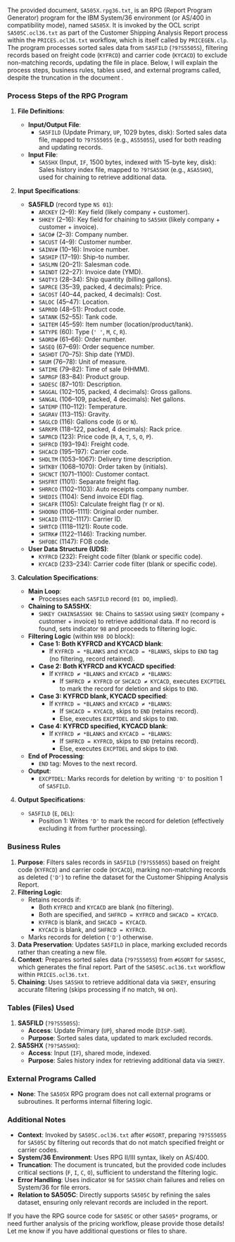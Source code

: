 The provided document, `SA505X.rpg36.txt`, is an RPG (Report Program Generator) program for the IBM System/36 environment (or AS/400 in compatibility mode), named `SA505X`. It is invoked by the OCL script `SA505C.ocl36.txt` as part of the Customer Shipping Analysis Report process within the `PRICES.ocl36.txt` workflow, which is itself called by `PRICEGEN.clp`. The program processes sorted sales data from `SA5FILD` (`?9?S5505S`), filtering records based on freight code (`KYFRCD`) and carrier code (`KYCACD`) to exclude non-matching records, updating the file in place. Below, I will explain the process steps, business rules, tables used, and external programs called, despite the truncation in the document .

### Process Steps of the RPG Program

1. **File Definitions**:
   - **Input/Output File**:
     - `SA5FILD` (Update Primary, `UP`, 1029 bytes, disk): Sorted sales data file, mapped to `?9?S5505S` (e.g., `AS5505S`), used for both reading and updating records.
   - **Input File**:
     - `SA5SHX` (Input, `IF`, 1500 bytes, indexed with 15-byte key, disk): Sales history index file, mapped to `?9?SA5SHX` (e.g., `ASA5SHX`), used for chaining to retrieve additional data.

2. **Input Specifications**:
   - **SA5FILD** (record type `NS 01`):
     - `ARCKEY` (2–9): Key field (likely company + customer).
     - `SHKEY` (2–16): Key field for chaining to `SA5SHX` (likely company + customer + invoice).
     - `SACO#` (2–3): Company number.
     - `SACUST` (4–9): Customer number.
     - `SAINV#` (10–16): Invoice number.
     - `SASHIP` (17–19): Ship-to number.
     - `SASLMN` (20–21): Salesman code.
     - `SAINDT` (22–27): Invoice date (YMD).
     - `SAQTY3` (28–34): Ship quantity (billing gallons).
     - `SAPRCE` (35–39, packed, 4 decimals): Price.
     - `SACOST` (40–44, packed, 4 decimals): Cost.
     - `SALOC` (45–47): Location.
     - `SAPROD` (48–51): Product code.
     - `SATANK` (52–55): Tank code.
     - `SAITEM` (45–59): Item number (location/product/tank).
     - `SATYPE` (60): Type (`' '`, `M`, `C`, `R`).
     - `SAORD#` (61–66): Order number.
     - `SASEQ` (67–69): Order sequence number.
     - `SASHDT` (70–75): Ship date (YMD).
     - `SAUM` (76–78): Unit of measure.
     - `SATIME` (79–82): Time of sale (HHMM).
     - `SAPRGP` (83–84): Product group.
     - `SADESC` (87–101): Description.
     - `SAGGAL` (102–105, packed, 4 decimals): Gross gallons.
     - `SANGAL` (106–109, packed, 4 decimals): Net gallons.
     - `SATEMP` (110–112): Temperature.
     - `SAGRAV` (113–115): Gravity.
     - `SAGLCD` (116): Gallons code (`G` or `N`).
     - `SARKPR` (118–122, packed, 4 decimals): Rack price.
     - `SAPRCD` (123): Price code (`R`, `A`, `T`, `S`, `O`, `P`).
     - `SHFRCD` (193–194): Freight code.
     - `SHCACD` (195–197): Carrier code.
     - `SHDLTM` (1053–1067): Delivery time description.
     - `SHTKBY` (1068–1070): Order taken by (initials).
     - `SHCNCT` (1071–1100): Customer contact.
     - `SHSFRT` (1101): Separate freight flag.
     - `SHRRCO` (1102–1103): Auto receipts company number.
     - `SHEDIS` (1104): Send invoice EDI flag.
     - `SHCAFR` (1105): Calculate freight flag (`Y` or `N`).
     - `SHOONO` (1106–1111): Original order number.
     - `SHCAID` (1112–1117): Carrier ID.
     - `SHRTCD` (1118–1121): Route code.
     - `SHTRK#` (1122–1146): Tracking number.
     - `SHFOBC` (1147): FOB code.
   - **User Data Structure (UDS)**:
     - `KYFRCD` (232): Freight code filter (blank or specific code).
     - `KYCACD` (233–234): Carrier code filter (blank or specific code).

3. **Calculation Specifications**:
   - **Main Loop**:
     - Processes each `SA5FILD` record (`01 DO`, implied).
   - **Chaining to SA5SHX**:
     - `SHKEY CHAINSA5SHX 98`: Chains to `SA5SHX` using `SHKEY` (company + customer + invoice) to retrieve additional data. If no record is found, sets indicator `98` and proceeds to filtering logic.
   - **Filtering Logic** (within `N98 DO` block):
     - **Case 1: Both KYFRCD and KYCACD blank**:
       - If `KYFRCD = *BLANKS` and `KYCACD = *BLANKS`, skips to `END` tag (no filtering, record retained).
     - **Case 2: Both KYFRCD and KYCACD specified**:
       - If `KYFRCD ≠ *BLANKS` and `KYCACD ≠ *BLANKS`:
         - If `SHFRCD ≠ KYFRCD` or `SHCACD ≠ KYCACD`, executes `EXCPTDEL` to mark the record for deletion and skips to `END`.
     - **Case 3: KYFRCD blank, KYCACD specified**:
       - If `KYFRCD = *BLANKS` and `KYCACD ≠ *BLANKS`:
         - If `SHCACD = KYCACD`, skips to `END` (retains record).
         - Else, executes `EXCPTDEL` and skips to `END`.
     - **Case 4: KYFRCD specified, KYCACD blank**:
       - If `KYFRCD ≠ *BLANKS` and `KYCACD = *BLANKS`:
         - If `SHFRCD = KYFRCD`, skips to `END` (retains record).
         - Else, executes `EXCPTDEL` and skips to `END`.
   - **End of Processing**:
     - `END` tag: Moves to the next record.
   - **Output**:
     - `EXCPTDEL`: Marks records for deletion by writing `'D'` to position 1 of `SA5FILD`.

4. **Output Specifications**:
   - `SA5FILD` (`E`, `DEL`):
     - Position 1: Writes `'D'` to mark the record for deletion (effectively excluding it from further processing).

### Business Rules

1. **Purpose**: Filters sales records in `SA5FILD` (`?9?S5505S`) based on freight code (`KYFRCD`) and carrier code (`KYCACD`), marking non-matching records as deleted (`'D'`) to refine the dataset for the Customer Shipping Analysis Report.
2. **Filtering Logic**:
   - Retains records if:
     - Both `KYFRCD` and `KYCACD` are blank (no filtering).
     - Both are specified, and `SHFRCD = KYFRCD` and `SHCACD = KYCACD`.
     - `KYFRCD` is blank, and `SHCACD = KYCACD`.
     - `KYCACD` is blank, and `SHFRCD = KYFRCD`.
   - Marks records for deletion (`'D'`) otherwise.
3. **Data Preservation**: Updates `SA5FILD` in place, marking excluded records rather than creating a new file.
4. **Context**: Prepares sorted sales data (`?9?S5505S`) from `#GSORT` for `SA505C`, which generates the final report. Part of the `SA505C.ocl36.txt` workflow within `PRICES.ocl36.txt`.
5. **Chaining**: Uses `SA5SHX` to retrieve additional data via `SHKEY`, ensuring accurate filtering (skips processing if no match, `98` on).

### Tables (Files) Used

1. **SA5FILD** (`?9?S5505S`):
   - **Access**: Update Primary (`UP`), shared mode (`DISP-SHR`).
   - **Purpose**: Sorted sales data, updated to mark excluded records.
2. **SA5SHX** (`?9?SA5SHX`):
   - **Access**: Input (`IF`), shared mode, indexed.
   - **Purpose**: Sales history index for retrieving additional data via `SHKEY`.

### External Programs Called

- **None**: The `SA505X` RPG program does not call external programs or subroutines. It performs internal filtering logic.

### Additional Notes

- **Context**: Invoked by `SA505C.ocl36.txt` after `#GSORT`, preparing `?9?S5505S` for `SA505C` by filtering out records that do not match specified freight or carrier codes.
- **System/36 Environment**: Uses RPG II/III syntax, likely on AS/400.
- **Truncation**: The document is truncated, but the provided code includes critical sections (`F`, `I`, `C`, `O`), sufficient to understand the filtering logic.
- **Error Handling**: Uses indicator `98` for `SA5SHX` chain failures and relies on System/36 for file errors.
- **Relation to SA505C**: Directly supports `SA505C` by refining the sales dataset, ensuring only relevant records are included in the report.

If you have the RPG source code for `SA505C` or other `SA505*` programs, or need further analysis of the pricing workflow, please provide those details! Let me know if you have additional questions or files to share.
